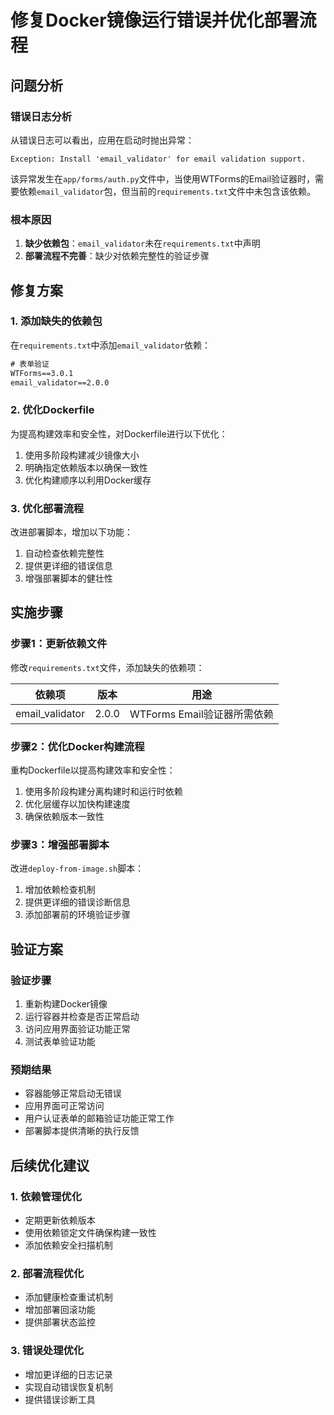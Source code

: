 # 修复Docker镜像运行错误并优化部署流程

## 问题分析

### 错误日志分析
从错误日志可以看出，应用在启动时抛出异常：
```
Exception: Install 'email_validator' for email validation support.
```

该异常发生在`app/forms/auth.py`文件中，当使用WTForms的Email验证器时，需要依赖`email_validator`包，但当前的`requirements.txt`文件中未包含该依赖。

### 根本原因
1. **缺少依赖包**：`email_validator`未在`requirements.txt`中声明
2. **部署流程不完善**：缺少对依赖完整性的验证步骤

## 修复方案

### 1. 添加缺失的依赖包

在`requirements.txt`中添加`email_validator`依赖：

```txt
# 表单验证
WTForms==3.0.1
email_validator==2.0.0
```

### 2. 优化Dockerfile

为提高构建效率和安全性，对Dockerfile进行以下优化：

1. 使用多阶段构建减少镜像大小
2. 明确指定依赖版本以确保一致性
3. 优化构建顺序以利用Docker缓存

### 3. 优化部署流程

改进部署脚本，增加以下功能：
1. 自动检查依赖完整性
2. 提供更详细的错误信息
3. 增强部署脚本的健壮性

## 实施步骤

### 步骤1：更新依赖文件

修改`requirements.txt`文件，添加缺失的依赖项：

| 依赖项 | 版本 | 用途 |
|--------|------|------|
| email_validator | 2.0.0 | WTForms Email验证器所需依赖 |

### 步骤2：优化Docker构建流程

重构Dockerfile以提高构建效率和安全性：

1. 使用多阶段构建分离构建时和运行时依赖
2. 优化层缓存以加快构建速度
3. 确保依赖版本一致性

### 步骤3：增强部署脚本

改进`deploy-from-image.sh`脚本：

1. 增加依赖检查机制
2. 提供更详细的错误诊断信息
3. 添加部署前的环境验证步骤

## 验证方案

### 验证步骤
1. 重新构建Docker镜像
2. 运行容器并检查是否正常启动
3. 访问应用界面验证功能正常
4. 测试表单验证功能

### 预期结果
- 容器能够正常启动无错误
- 应用界面可正常访问
- 用户认证表单的邮箱验证功能正常工作
- 部署脚本提供清晰的执行反馈

## 后续优化建议

### 1. 依赖管理优化
- 定期更新依赖版本
- 使用依赖锁定文件确保构建一致性
- 添加依赖安全扫描机制

### 2. 部署流程优化
- 添加健康检查重试机制
- 增加部署回滚功能
- 提供部署状态监控

### 3. 错误处理优化
- 增加更详细的日志记录
- 实现自动错误恢复机制
- 提供错误诊断工具